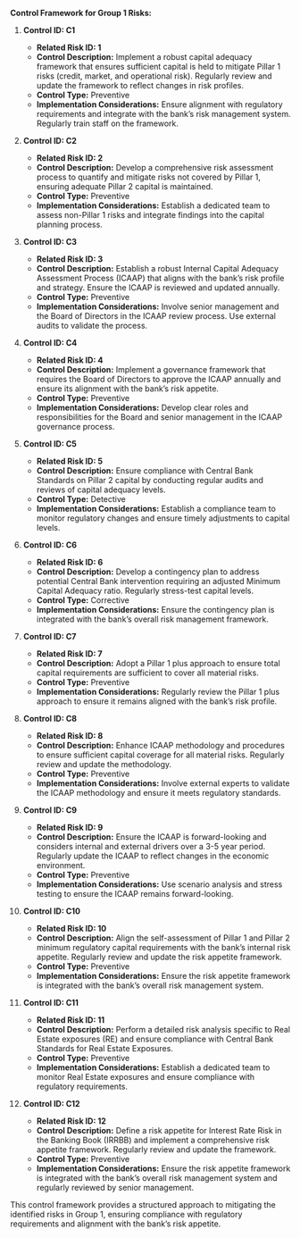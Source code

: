 **Control Framework for Group 1 Risks:**

1. **Control ID: C1**
   - **Related Risk ID: 1**
   - **Control Description:** Implement a robust capital adequacy framework that ensures sufficient capital is held to mitigate Pillar 1 risks (credit, market, and operational risk). Regularly review and update the framework to reflect changes in risk profiles.
   - **Control Type:** Preventive
   - **Implementation Considerations:** Ensure alignment with regulatory requirements and integrate with the bank’s risk management system. Regularly train staff on the framework.

2. **Control ID: C2**
   - **Related Risk ID: 2**
   - **Control Description:** Develop a comprehensive risk assessment process to quantify and mitigate risks not covered by Pillar 1, ensuring adequate Pillar 2 capital is maintained.
   - **Control Type:** Preventive
   - **Implementation Considerations:** Establish a dedicated team to assess non-Pillar 1 risks and integrate findings into the capital planning process.

3. **Control ID: C3**
   - **Related Risk ID: 3**
   - **Control Description:** Establish a robust Internal Capital Adequacy Assessment Process (ICAAP) that aligns with the bank’s risk profile and strategy. Ensure the ICAAP is reviewed and updated annually.
   - **Control Type:** Preventive
   - **Implementation Considerations:** Involve senior management and the Board of Directors in the ICAAP review process. Use external audits to validate the process.

4. **Control ID: C4**
   - **Related Risk ID: 4**
   - **Control Description:** Implement a governance framework that requires the Board of Directors to approve the ICAAP annually and ensure its alignment with the bank’s risk appetite.
   - **Control Type:** Preventive
   - **Implementation Considerations:** Develop clear roles and responsibilities for the Board and senior management in the ICAAP governance process.

5. **Control ID: C5**
   - **Related Risk ID: 5**
   - **Control Description:** Ensure compliance with Central Bank Standards on Pillar 2 capital by conducting regular audits and reviews of capital adequacy levels.
   - **Control Type:** Detective
   - **Implementation Considerations:** Establish a compliance team to monitor regulatory changes and ensure timely adjustments to capital levels.

6. **Control ID: C6**
   - **Related Risk ID: 6**
   - **Control Description:** Develop a contingency plan to address potential Central Bank intervention requiring an adjusted Minimum Capital Adequacy ratio. Regularly stress-test capital levels.
   - **Control Type:** Corrective
   - **Implementation Considerations:** Ensure the contingency plan is integrated with the bank’s overall risk management framework.

7. **Control ID: C7**
   - **Related Risk ID: 7**
   - **Control Description:** Adopt a Pillar 1 plus approach to ensure total capital requirements are sufficient to cover all material risks.
   - **Control Type:** Preventive
   - **Implementation Considerations:** Regularly review the Pillar 1 plus approach to ensure it remains aligned with the bank’s risk profile.

8. **Control ID: C8**
   - **Related Risk ID: 8**
   - **Control Description:** Enhance ICAAP methodology and procedures to ensure sufficient capital coverage for all material risks. Regularly review and update the methodology.
   - **Control Type:** Preventive
   - **Implementation Considerations:** Involve external experts to validate the ICAAP methodology and ensure it meets regulatory standards.

9. **Control ID: C9**
   - **Related Risk ID: 9**
   - **Control Description:** Ensure the ICAAP is forward-looking and considers internal and external drivers over a 3-5 year period. Regularly update the ICAAP to reflect changes in the economic environment.
   - **Control Type:** Preventive
   - **Implementation Considerations:** Use scenario analysis and stress testing to ensure the ICAAP remains forward-looking.

10. **Control ID: C10**
    - **Related Risk ID: 10**
    - **Control Description:** Align the self-assessment of Pillar 1 and Pillar 2 minimum regulatory capital requirements with the bank’s internal risk appetite. Regularly review and update the risk appetite framework.
    - **Control Type:** Preventive
    - **Implementation Considerations:** Ensure the risk appetite framework is integrated with the bank’s overall risk management system.

11. **Control ID: C11**
    - **Related Risk ID: 11**
    - **Control Description:** Perform a detailed risk analysis specific to Real Estate exposures (RE) and ensure compliance with Central Bank Standards for Real Estate Exposures.
    - **Control Type:** Preventive
    - **Implementation Considerations:** Establish a dedicated team to monitor Real Estate exposures and ensure compliance with regulatory requirements.

12. **Control ID: C12**
    - **Related Risk ID: 12**
    - **Control Description:** Define a risk appetite for Interest Rate Risk in the Banking Book (IRRBB) and implement a comprehensive risk appetite framework. Regularly review and update the framework.
    - **Control Type:** Preventive
    - **Implementation Considerations:** Ensure the risk appetite framework is integrated with the bank’s overall risk management system and regularly reviewed by senior management.

This control framework provides a structured approach to mitigating the identified risks in Group 1, ensuring compliance with regulatory requirements and alignment with the bank’s risk appetite.